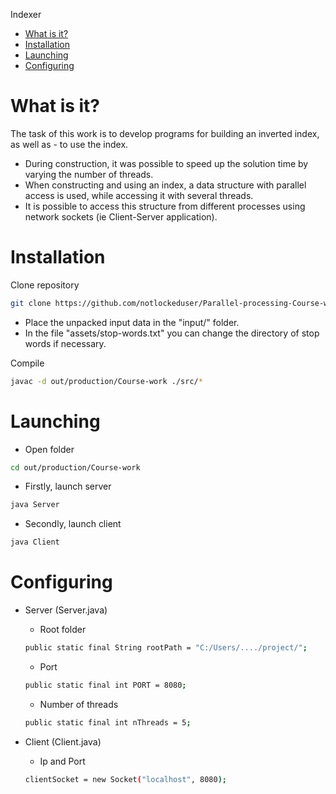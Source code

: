 Indexer

- [What is it?](#What-is-it?)
- [Installation](#Installation)
- [Launching](#Launching)
- [Configuring](#Configuring)

# What is it?

The task of this work is to develop programs for building an inverted index, as well as - to use the index.

- During construction, it was possible to speed up the solution time by varying the
  number of threads.
- When constructing and using an index, a data structure with parallel access is used,
  while accessing it with several threads.
- It is possible to access this structure from different processes using network
  sockets (ie Client-Server application).

# Installation
Clone repository
```sh
git clone https://github.com/notlockeduser/Parallel-processing-Course-work.git
```
 - Place the unpacked input data in the "input/" folder.
 - In the file "assets/stop-words.txt" you can change the directory of stop words
  if necessary.
   
Compile
```sh
javac -d out/production/Course-work ./src/*
```

# Launching

 - Open folder
```sh
cd out/production/Course-work
```
- Firstly, launch server
```sh
java Server
```

 - Secondly, launch client
```sh
java Client
```

# Configuring
 - Server (Server.java)
     - Root folder
    ```sh
    public static final String rootPath = "C:/Users/..../project/";
    ```
    - Port 
    ```sh
    public static final int PORT = 8080;
    ```
    - Number of threads
    ```sh
    public static final int nThreads = 5;
    ```
   
- Client (Client.java)
  - Ip and Port
   ```sh
   clientSocket = new Socket("localhost", 8080);
   ```
